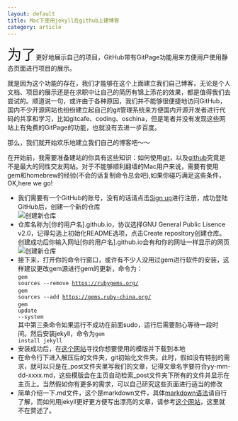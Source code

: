```yaml
---
layout: default
title: Mac下使用jekyll在github上建博客
category: article
---
```


<p><font size="6">为了</font>更好地展示自己的项目，GitHub带有GitPage功能用来方便用户使用静态页面进行项目的展示。</p>

就是因为这个功能的存在，我们才能够在这个上面建立我们自己博客，无论是个人文档、项目的展示还是在求职中让自己的简历有锦上添花的效果，都是值得我们去尝试的。顺道说一句，或许由于各种原因，我们并不能够很便捷地访问GitHub，国内不少开源网站也纷纷建立起自己的git管理系统来方便国内开源开发者进行代码的共享和学习，比如gitcafe、coding、oschina，但是笔者并没有发现这些网站上有免费的GitPage的功能，也就没有去进一步百度。<br>

那么，我们就开始欢乐地建立我们自己的博客吧～～<br>

在开始前，我需要准备建站的你具有这些知识：如何使用<a href="https://git-scm.com/">git</a>，以及<a href="https://github.com/">github</a>究竟是不是最大的同性交友网站。对于不能够顺利翻墙的Mac用户来说，需要有使用gem和homebrew的经验(不会的话复制命令总会吧),如果你碰巧满足这些条件，OK,here we go!<br>

* 我们需要有一个GitHub的账号，没有的话请点击<a href="https://github.com/join?source=header-home">Sign up</a>进行注册，成功登陆GitHub后，创建一个新的仓库<br/>![创建新仓库](../../../../images/img-07-28.png)
* 仓库名称为[你的用户名].github.io，协议选择GNU General Public Lisence v2.0，记得勾选上初始化README选项，点击Create reposltory创建仓库。创建成功后你输入网址[你的用户名].github.io会有和你的网址一样显示的网页<br/>![创建新仓库](../../../../images/img-07-28-01.png)
* 接下来，打开你的命令行窗口，或许有不少人没用过gem进行软件的安装，这样建议更改gem源进行gem的更新，命令为：<br/><code>gem sources --remove https://rubygems.org/</code><br/><code>gem sources --add https://gems.ruby-china.org/</code><br/><code>gem update --system</code><br/>其中第三条命令如果运行不成功在前面sudo，运行后需要耐心等待一段时间。然后安装jekyll，命令为<code>gem install jekyll</code>
* 安装成功后，在<a href="http://jekyllthemes.org/">这个网站</a>寻找你想要使用的模版并下载到本地
* 在命令行下进入解压后的文件夹，git初始化文件夹。此时，假如没有特别的需求，就可以只是在_post文件夹里写我们的文章，记得文章名字要符合yy-mm-dd-xxxx.md，这些模版会在主页自动检索_post文件夹下所有的文件并显示在主页上。当然假如你有更多的需求，可以自己研究这些页面进行适当的修改
* 简单介绍一下.md文件，这个是markdown文件，具体<a href="http://www.appinn.com/markdown/">markdown语法</a>请自行了解，而如何用jekyll更好更方便写出漂亮的文章，请参考<a href="http://yansu.org/2014/02/12/how-to-deploy-a-blog-on-github-by-jekyll.html">这个网站</a>，这里就不在赘述了。